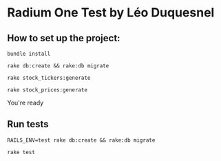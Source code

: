 Radium One Test by Léo Duquesnel
==

## How to set up the project:

`bundle install`

`rake db:create && rake:db migrate`

`rake stock_tickers:generate`

`rake stock_prices:generate`

You're ready

## Run tests

`RAILS_ENV=test rake db:create && rake:db migrate`

`rake test`
